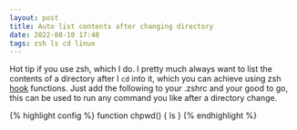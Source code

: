 ```yaml
---
layout: post
title: Auto list contents after changing directory
date: 2022-08-10 17:40
tags: zsh ls cd linux
---
```


Hot tip if you use zsh, which I do. I pretty much always want to list the contents of a directory after I `cd` into it, which you can achieve using zsh [hook][hook] functions. Just add the following to your .zshrc and your good to go, this can be used to run any command you like after a directory change.
  
{% highlight config %}
function chpwd() {
    ls
}
{% endhighlight %}



[hook]: https://zsh.sourceforge.io/Doc/Release/Functions.html#Hook-Functions